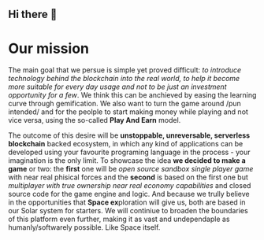 ## Hi there 👋

<!--

**Here are some ideas to get you started:**

🙋‍♀️ A short introduction - what is your organization all about?
🌈 Contribution guidelines - how can the community get involved?
👩‍💻 Useful resources - where can the community find your docs? Is there anything else the community should know?
🍿 Fun facts - what does your team eat for breakfast?
🧙 Remember, you can do mighty things with the power of [Markdown](https://docs.github.com/github/writing-on-github/getting-started-with-writing-and-formatting-on-github/basic-writing-and-formatting-syntax)
-->
# Our mission
The main goal that we persue is simple yet proved difficult: *to introduce technology behind the blockchain into the real world, to help it become more suitable for every day usage and not to be just an investment opportunity for a few*. We think this can be anchieved by easing the learning curve through gemification. We also want to turn the game around /pun intended/ and for the peolple to start making money while playing and not vice versa, using the so-called **Play And Earn** model.

The outcome of this desire will be **unstoppable, unreversable, serverless blockchain** backed ecosystem, in which any kind of applications can be developed using your favourite programing language in the process - your imagination is the only limit.
To showcase the idea **we decided to make a game** or two: the **first** one will be *open source sandbox single player game* with near real phisical forces and the **second** is based on the first one but *multiplayer with true ownership near real economy capabilities* and closed source code for the game engine and logic. And because we trully believe in the opportunities that **Space ex**ploration will give us, both are based in our Solar system for starters.
We will continiue to broaden the boundaries of this platform even further, making it as vast and undependaple as humanly/softwarely possible. Like Space itself.
